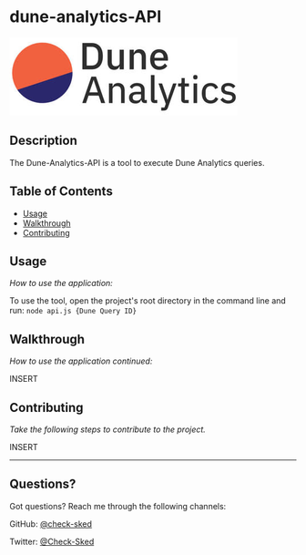 # dune-analytics-API

![my_image](./assets/Dune.jpeg)

## Description

The Dune-Analytics-API is a tool to execute Dune Analytics queries.

## Table of Contents

- [Usage](#usage)
- [Walkthrough](#walkthrough)
- [Contributing](#contributing)

## Usage

_How to use the application:_

To use the tool, open the project's root directory in the command line and run: `node api.js {Dune Query ID}`

## Walkthrough

_How to use the application continued:_

INSERT

## Contributing

_Take the following steps to contribute to the project._

INSERT

---

## Questions?

Got questions? Reach me through the following channels:

GitHub: [@check-sked](https://api.github.com/users/check-sked)

Twitter: [@Check-Sked](https://twitter.com/Check_Sked)
